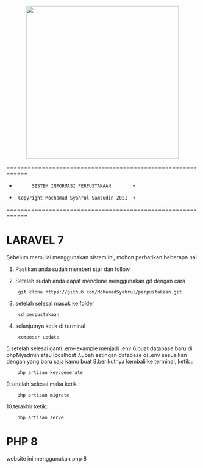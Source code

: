 <p align="center"><a href="https://laravel.com" target="_blank"><img src="https://raw.githubusercontent.com/laravel/art/master/logo-lockup/5%20SVG/2%20CMYK/1%20Full%20Color/laravel-logolockup-cmyk-red.svg" width="400"></a></p>

============================================================
+           SISTEM INFORMASI PERPUSTAKAAN        +
+      Copyright Mochamad Syahrul Samsudin 2021  +
============================================================

#           LARAVEL 7       #
Sebelum memulai menggunakan sistem ini, mohon perhatikan beberapa hal
1. Pastikan anda sudah memberi star dan follow
2. Setelah sudah anda dapat menclone menggunakan git dengan cara 

        git clone https://github.com/MohamadSyahrul/perpustakaan.git
    
3. setelah selesai masuk ke folder

        cd perpustakaan        
4. selanjutnya ketik di terminal

        composer update
5.setelah selesai ganti .env-example menjadi .env
6.buat database baru di phpMyadmin atau localhost
7.ubah setingan database di .env sesuaikan dengan yang baru saja kamu buat
8.berikutnya kembali ke terminal, ketik :
        
        php artisan key:generate
9.setelah selesai maka ketik :

        php artisan migrate
10.terakhir ketik:

        php artisan serve
 
#           PHP 8           #
website ini menggunakan php 8
